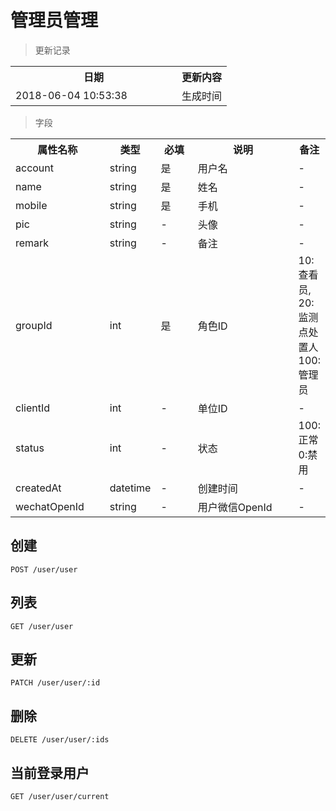 # 管理员管理

> 更新记录

<table>
    <tr>
        <th style="width:250px;">日期</th>
        <th>更新内容</th>
    </tr>
    <tr>
        <td>2018-06-04 10:53:38</td>
        <td>生成时间</td>
    </tr>
</table>

> 字段

<table>
    <tr>
        <th style="width:150px;">属性名称</th>
        <th style="width:60px;">类型</th>
        <th style="width:60px;">必填</th>
        <th style="width:200px;">说明</th>
        <th>备注</th>
    </tr>
    <tr>
        <td>account</td>
        <td>string</td>
        <td>是</td>
        <td>用户名</td>
        <td>-</td>
    </tr>
    <tr>
        <td>name</td>
        <td>string</td>
        <td>是</td>
        <td>姓名</td>
        <td>-</td>
    </tr>
    <tr>
        <td>mobile</td>
        <td>string</td>
        <td>是</td>
        <td>手机</td>
        <td>-</td>
    </tr>
    <tr>
        <td>pic</td>
        <td>string</td>
        <td>-</td>
        <td>头像</td>
        <td>-</td>
    </tr>
    <tr>
        <td>remark</td>
        <td>string</td>
        <td>-</td>
        <td>备注</td>
        <td>-</td>
    </tr>
    <tr>
        <td>groupId</td>
        <td>int</td>
        <td>是</td>
        <td>角色ID</td>
        <td>10: 查看员, 20: 监测点处置人 100: 管理员</td>
    </tr>
    <tr>
        <td>clientId</td>
        <td>int</td>
        <td>-</td>
        <td>单位ID</td>
        <td>-</td>
    </tr>
    <tr>
        <td>status</td>
        <td>int</td>
        <td>-</td>
        <td>状态</td>
        <td>100:正常 0:禁用</td>
    </tr>    
    <tr>
        <td>createdAt</td>
        <td>datetime</td>
        <td>-</td>
        <td>创建时间</td>
        <td>-</td>
    </tr>   
    <tr>
        <td>wechatOpenId</td>
        <td>string</td>
        <td>-</td>
        <td>用户微信OpenId</td>
        <td>-</td>
    </tr> 
</table>

## 创建

```
POST /user/user
```

## 列表

```
GET /user/user
```

## 更新

```
PATCH /user/user/:id
```

## 删除

```
DELETE /user/user/:ids
```

## 当前登录用户

```
GET /user/user/current
```